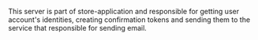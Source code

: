 This server is part of store-application and responsible for getting user account's identities, 
creating confirmation tokens and sending them to the service that responsible for sending email.
